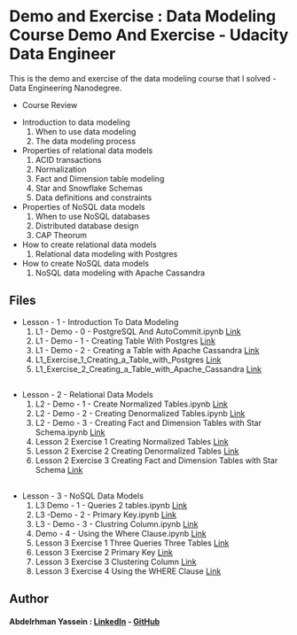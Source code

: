 # Demo and Exercise :  Data Modeling Course Demo And Exercise - Udacity Data Engineer 

This is the demo and exercise of the data modeling course that I solved - Data Engineering Nanodegree.
* Course Review
- Introduction to data modeling
   1. When to use data modeling
   2. The data modeling process
- Properties of relational data models
   1. ACID transactions
   2. Normalization
   3. Fact and Dimension table modeling
   4. Star and Snowflake Schemas
   5. Data definitions and constraints
- Properties of NoSQL data models
   1. When to use NoSQL databases
   2. Distributed database design
   3. CAP Theorum
- How to create relational data models
   1. Relational data modeling with Postgres
- How to create NoSQL data models
   1. NoSQL data modeling with Apache Cassandra

## Files
 
 - Lesson - 1 - Introduction To Data Modeling
    1. L1 - Demo - 0 - PostgreSQL And AutoCommit.ipynb         [Link](https://pages.github.com/)
    2. L1 - Demo - 1 - Creating Table With Postgres            [Link](https://pages.github.com/)
    3. L1 - Demo - 2 - Creating a Table with Apache Cassandra  [Link](https://pages.github.com/)
    4. L1_Exercise_1_Creating_a_Table_with_Postgres            [Link](https://pages.github.com/)
    5. L1_Exercise_2_Creating_a_Table_with_Apache_Cassandra    [Link](https://pages.github.com/)


##
 - Lesson - 2 - Relational Data Models
    1. L2 - Demo - 1 - Create Normalized Tables.ipynb         [Link](https://pages.github.com/)
    2. L2 - Demo - 2 - Creating Denormalized Tables.ipynb     [Link](https://pages.github.com/)
    3. L2 - Demo - 3 - Creating Fact and Dimension Tables with Star Schema.ipynb  [Link](https://pages.github.com/)
    4. Lesson 2 Exercise 1 Creating Normalized Tables            [Link](https://pages.github.com/)
    5. Lesson 2 Exercise 2 Creating Denormalized Tables    [Link](https://pages.github.com/)   
    6. Lesson 2 Exercise 3 Creating Fact and Dimension Tables with Star Schema    [Link](https://pages.github.com/)    

##
 - Lesson - 3 - NoSQL Data Models
    1. L3  Demo - 1 - Queries 2 tables.ipynb         [Link](https://pages.github.com/)
    2. L3 -Demo - 2 - Primary Key.ipynb     [Link](https://pages.github.com/)
    3. L3 - Demo - 3 - Clustring Column.ipynb  [Link](https://pages.github.com/)
    4.  Demo - 4 - Using the Where Clause.ipynb            [Link](https://pages.github.com/)
    5. Lesson 3 Exercise 1 Three Queries Three Tables    [Link](https://pages.github.com/)   
    6. Lesson 3 Exercise 2 Primary Key    [Link](https://pages.github.com/)
    7. Lesson 3 Exercise 3 Clustering Column    [Link](https://pages.github.com/)
    7. Lesson 3 Exercise 4 Using the WHERE Clause    [Link](https://pages.github.com/)
    

## Author

####  **Abdelrhman Yassein  :**  [LinkedIn](https://www.linkedin.com/in/Abdelrhman-Yassein/) - [GitHub](https://github.com/Abdelrhman-Yassein?tab=repositories)
